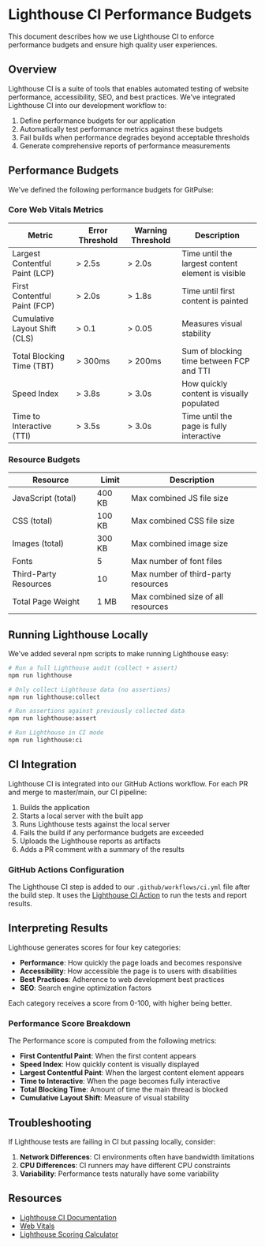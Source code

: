 # Lighthouse CI Performance Budgets

This document describes how we use Lighthouse CI to enforce performance budgets and ensure high quality user experiences.

## Overview

Lighthouse CI is a suite of tools that enables automated testing of website performance, accessibility, SEO, and best practices. We've integrated Lighthouse CI into our development workflow to:

1. Define performance budgets for our application
2. Automatically test performance metrics against these budgets
3. Fail builds when performance degrades beyond acceptable thresholds
4. Generate comprehensive reports of performance measurements

## Performance Budgets

We've defined the following performance budgets for GitPulse:

### Core Web Vitals Metrics

| Metric | Error Threshold | Warning Threshold | Description |
|--------|----------------|-------------------|-------------|
| Largest Contentful Paint (LCP) | > 2.5s | > 2.0s | Time until the largest content element is visible |
| First Contentful Paint (FCP) | > 2.0s | > 1.8s | Time until first content is painted |
| Cumulative Layout Shift (CLS) | > 0.1 | > 0.05 | Measures visual stability |
| Total Blocking Time (TBT) | > 300ms | > 200ms | Sum of blocking time between FCP and TTI |
| Speed Index | > 3.8s | > 3.0s | How quickly content is visually populated |
| Time to Interactive (TTI) | > 3.5s | > 3.0s | Time until the page is fully interactive |

### Resource Budgets

| Resource | Limit | Description |
|----------|-------|-------------|
| JavaScript (total) | 400 KB | Max combined JS file size |
| CSS (total) | 100 KB | Max combined CSS file size |
| Images (total) | 300 KB | Max combined image size |
| Fonts | 5 | Max number of font files |
| Third-Party Resources | 10 | Max number of third-party resources |
| Total Page Weight | 1 MB | Max combined size of all resources |

## Running Lighthouse Locally

We've added several npm scripts to make running Lighthouse easy:

```bash
# Run a full Lighthouse audit (collect + assert)
npm run lighthouse

# Only collect Lighthouse data (no assertions)
npm run lighthouse:collect

# Run assertions against previously collected data
npm run lighthouse:assert

# Run Lighthouse in CI mode
npm run lighthouse:ci
```

## CI Integration

Lighthouse CI is integrated into our GitHub Actions workflow. For each PR and merge to master/main, our CI pipeline:

1. Builds the application
2. Starts a local server with the built app
3. Runs Lighthouse tests against the local server
4. Fails the build if any performance budgets are exceeded
5. Uploads the Lighthouse reports as artifacts
6. Adds a PR comment with a summary of the results

### GitHub Actions Configuration

The Lighthouse CI step is added to our `.github/workflows/ci.yml` file after the build step. It uses the [Lighthouse CI Action](https://github.com/treosh/lighthouse-ci-action) to run the tests and report results.

## Interpreting Results

Lighthouse generates scores for four key categories:

- **Performance**: How quickly the page loads and becomes responsive
- **Accessibility**: How accessible the page is to users with disabilities
- **Best Practices**: Adherence to web development best practices
- **SEO**: Search engine optimization factors

Each category receives a score from 0-100, with higher being better.

### Performance Score Breakdown

The Performance score is computed from the following metrics:

- **First Contentful Paint**: When the first content appears
- **Speed Index**: How quickly content is visually displayed
- **Largest Contentful Paint**: When the largest content element appears
- **Time to Interactive**: When the page becomes fully interactive
- **Total Blocking Time**: Amount of time the main thread is blocked
- **Cumulative Layout Shift**: Measure of visual stability

## Troubleshooting

If Lighthouse tests are failing in CI but passing locally, consider:

1. **Network Differences**: CI environments often have bandwidth limitations
2. **CPU Differences**: CI runners may have different CPU constraints
3. **Variability**: Performance tests naturally have some variability

## Resources

- [Lighthouse CI Documentation](https://github.com/GoogleChrome/lighthouse-ci/blob/main/docs/configuration.md)
- [Web Vitals](https://web.dev/vitals/)
- [Lighthouse Scoring Calculator](https://googlechrome.github.io/lighthouse/scorecalc/)